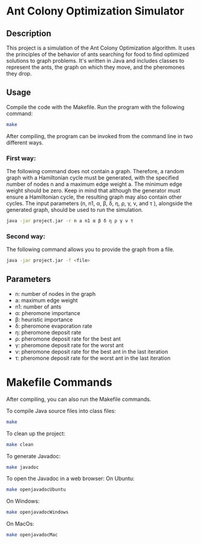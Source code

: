 # Ant Colony Optimization Simulator
## Description
This project is a simulation of the Ant Colony Optimization algorithm. It uses the principles of the behavior of ants searching for food to find optimized solutions to graph problems. It's written in Java and includes classes to represent the ants, the graph on which they move, and the pheromones they drop.

## Usage
Compile the code with the Makefile. Run the program with the following command:
```bash
make
```
After compiling, the program can be invoked from the command line in two different ways.
### First way:
The following command does not contain a graph. Therefore, a random graph with a Hamiltonian cycle must be generated, with the specified number of nodes n and a maximum edge weight a. The minimum edge weight should be zero. Keep in mind that although the generator must ensure a Hamiltonian cycle, the resulting graph may also contain other cycles. The input parameters (n, n1, α, β, δ, η, ρ, γ, ν, and τ ), alongside the generated graph, should be used to run the simulation.

```bash
java -jar project.jar -r n a n1 α β δ η ρ γ ν τ
```

### Second way:
The following command allows you to provide the graph from a file.
```bash
java -jar project.jar -f <file>
```

## Parameters
<ul>
  <li>n: number of nodes in the graph</li>
  <li>a: maximum edge weight</li>
  <li>n1: number of ants</li>
  <li>α: pheromone importance</li>
  <li>β: heuristic importance</li>
  <li>δ: pheromone evaporation rate</li>
  <li>η: pheromone deposit rate</li>
  <li>ρ: pheromone deposit rate for the best ant</li>
  <li>γ: pheromone deposit rate for the worst ant</li>
  <li>ν: pheromone deposit rate for the best ant in the last iteration</li>
  <li>τ: pheromone deposit rate for the worst ant in the last iteration</li>
</ul>

# Makefile Commands
After compiling, you can also run the Makefile commands.

To compile Java source files into class files:
```bash
make
```

To clean up the project:
```bash
make clean
```

To generate Javadoc:
```bash
make javadoc
```

To open the Javadoc in a web browser:
On Ubuntu:
```bash
make openjavadocUbuntu
```
On Windows:
```bash
make openjavadocWindows
```
On MacOs:
```bash
make openjavadocMac
```